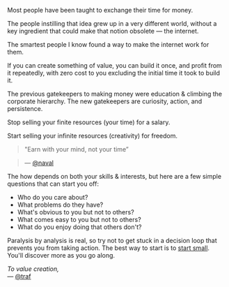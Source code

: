 Most people have been taught to exchange their time for money.

The people instilling that idea grew up in a very different world, without a key ingredient that could make that notion obsolete — the internet.

The smartest people I know found a way to make the internet work for them.

If you can create something of value, you can build it once, and profit from it repeatedly, with zero cost to you excluding the initial time it took to build it.

The previous gatekeepers to making money were education & climbing the corporate hierarchy. The new gatekeepers are curiosity, action, and persistence.

Stop selling your finite resources (your time) for a salary.

Start selling your infinite resources (creativity) for freedom.

> "Earn with your mind, not your time”

> — [@naval](https://twitter.com/naval)

The how depends on both your skills & interests, but here are a few simple questions that can start you off:

- Who do you care about?
- What problems do they have?
- What's obvious to you but not to others?
- What comes easy to you but not to others?
- What do you enjoy doing that others don't?

Paralysis by analysis is real, so try not to get stuck in a decision loop that prevents you from taking action. The best way to start is to [start small](/small). You'll discover more as you go along.

*To value creation,*  
— [@traf](https://twitter.com/traf)


